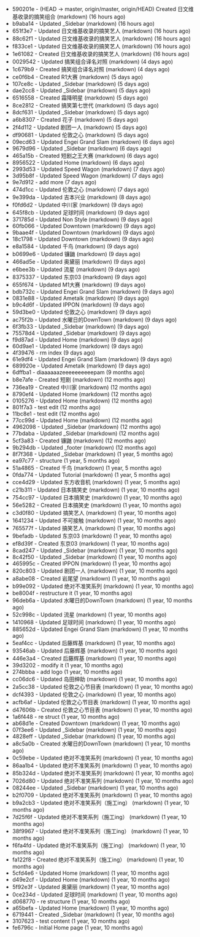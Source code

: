 * 590201e - (HEAD -> master, origin/master, origin/HEAD) Created 日文维基收录的搞笑组合 (markdown) (16 hours ago) <TC>
* b9aba14 - Updated _Sidebar (markdown) (16 hours ago) <TC>
* 651f3e7 - Updated 日文维基收录的搞笑艺人 (markdown) (16 hours ago) <TC>
* 88c62f1 - Updated 日文维基收录的搞笑艺人 (markdown) (16 hours ago) <TC>
* f833ce1 - Updated 日文维基收录的搞笑艺人 (markdown) (16 hours ago) <TC>
* 1e61082 - Created 日文维基收录的搞笑艺人 (markdown) (16 hours ago) <TC>
* 0029542 - Updated 搞笑组合译名对照 (markdown) (4 days ago) <TC>
* 1c679b9 - Created 搞笑组合译名对照 (markdown) (4 days ago) <TC>
* ce0f6b4 - Created R1大赛 (markdown) (5 days ago) <TC>
* 107ce8c - Updated _Sidebar (markdown) (5 days ago) <TC>
* dae2cc8 - Updated _Sidebar (markdown) (5 days ago) <TC>
* 6516558 - Created 霜降明星 (markdown) (5 days ago) <TC>
* 8ce2812 - Created 搞笑第七世代 (markdown) (5 days ago) <TC>
* 8dcf631 - Updated _Sidebar (markdown) (5 days ago) <TC>
* a6b8307 - Created 花子 (markdown) (5 days ago) <TC>
* 2f4d112 - Updated 剧团一人 (markdown) (5 days ago) <TC>
* df90681 - Updated 伦敦之心 (markdown) (5 days ago) <TC>
* 09ecd63 - Updated Engei Grand Slam (markdown) (6 days ago) <TC>
* 9679d96 - Updated _Sidebar (markdown) (6 days ago) <TC>
* 465a15b - Created 短剧之王大赛 (markdown) (6 days ago) <TC>
* 8956522 - Updated Home (markdown) (6 days ago) <TC>
* 2993d53 - Updated Speed Wagon (markdown) (7 days ago) <TC>
* 3d95b8f - Updated Speed Wagon (markdown) (7 days ago) <TC>
* 9e7d912 - add more (7 days ago) <tcgriffith>
* 474d1cc - Updated 伦敦之心 (markdown) (7 days ago) <TC>
* 9e399da - Updated 吉本兴业 (markdown) (8 days ago) <TC>
* f0fd6d2 - Updated 中川家 (markdown) (9 days ago) <TC>
* 645f8cb - Updated 足球时间 (markdown) (9 days ago) <TC>
* 371785d - Updated Non Style (markdown) (9 days ago) <TC>
* 60fb066 - Updated Downtown (markdown) (9 days ago) <TC>
* 9baae4f - Updated Downtown (markdown) (9 days ago) <TC>
* 18c1798 - Updated Downtown (markdown) (9 days ago) <TC>
* e8a1584 - Updated 千鸟 (markdown) (9 days ago) <TC>
* b0699e6 - Updated 镰鼬 (markdown) (9 days ago) <TC>
* 466ad5e - Updated 奥黛丽 (markdown) (9 days ago) <TC>
* e6bee3b - Updated 流星 (markdown) (9 days ago) <TC>
* 8375337 - Updated 东京03 (markdown) (9 days ago) <TC>
* 655f674 - Updated M1大赛 (markdown) (9 days ago) <TC>
* bdb732c - Updated Engei Grand Slam (markdown) (9 days ago) <TC>
* 0831e88 - Updated Ametalk (markdown) (9 days ago) <TC>
* b9c4d6f - Updated IPPON (markdown) (9 days ago) <TC>
* 59d3be0 - Updated 伦敦之心 (markdown) (9 days ago) <TC>
* ac75f2b - Updated 水曜日的DownTown (markdown) (9 days ago) <TC>
* 6f3fb33 - Updated _Sidebar (markdown) (9 days ago) <TC>
* 75578d4 - Updated _Sidebar (markdown) (9 days ago) <TC>
* f9d87ad - Updated Home (markdown) (9 days ago) <TC>
* 60d9ae1 - Updated Home (markdown) (9 days ago) <TC>
* 4f39476 - rm index (9 days ago) <tcgriffith>
* 61e9df4 - Updated Engei Grand Slam (markdown) (9 days ago) <TC>
* 689920e - Updated Ametalk (markdown) (9 days ago) <TC>
* 6dffba1 - diaaaaaazeeeeeeeeeepam (9 months ago) <tcgriffith>
* b8e7afe - Created 短剧 (markdown) (12 months ago) <TC>
* 736ea19 - Created 中川家 (markdown) (12 months ago) <TC>
* 8790ef4 - Updated Home (markdown) (12 months ago) <TC>
* 0105276 - Updated Home (markdown) (12 months ago) <TC>
* 801f7a3 - test edit (12 months ago) <TC>
* 11bc8e1 - test edit (12 months ago) <TC>
* 77cc99d - Updated Home (markdown) (12 months ago) <TC>
* 4962098 - Updated _Sidebar (markdown) (12 months ago) <TC>
* 77bdaba - Updated _Sidebar (markdown) (12 months ago) <TC>
* 5cf3a83 - Created 镰鼬 (markdown) (12 months ago) <TC>
* 9b294db - Updated _footer (markdown) (12 months ago) <TC>
* 8f7f368 - Updated _Sidebar (markdown) (1 year, 5 months ago) <TC>
* ea97c77 - structure (1 year, 5 months ago) <tcgriffith>
* 51a4865 - Created 千鸟 (markdown) (1 year, 5 months ago) <TC>
* 0fda774 - Updated Tutorial (markdown) (1 year, 5 months ago) <TC>
* cce4d29 - Updated 东方收音机 (markdown) (1 year, 5 months ago) <TC>
* c21b311 - Updated 日本搞笑史 (markdown) (1 year, 10 months ago) <TC>
* 754cc97 - Updated 日本搞笑史 (markdown) (1 year, 10 months ago) <TC>
* 56e5282 - Created 日本搞笑史 (markdown) (1 year, 10 months ago) <TC>
* c3d0f80 - Updated 搞笑艺人 (markdown) (1 year, 10 months ago) <TC>
* 1641234 - Updated 不可接触 (markdown) (1 year, 10 months ago) <crossrx>
* 765577f - Updated 搞笑艺人 (markdown) (1 year, 10 months ago) <TC>
* 9befadb - Updated 东京03 (markdown) (1 year, 10 months ago) <TC>
* ef8d39f - Created 东京03 (markdown) (1 year, 10 months ago) <TC>
* 8cad247 - Updated _Sidebar (markdown) (1 year, 10 months ago) <TC>
* 8c42f50 - Updated _Sidebar (markdown) (1 year, 10 months ago) <TC>
* 465995c - Created IPPON (markdown) (1 year, 10 months ago) <TC>
* 820c803 - Updated 剧团一人 (markdown) (1 year, 10 months ago) <TC>
* a8abe08 - Created 岩尾望 (markdown) (1 year, 10 months ago) <TC>
* b99e092 - Updated 绝对不准笑系列 (markdown) (1 year, 10 months ago) <Humi2314>
* be8004f - restructure it (1 year, 10 months ago) <tcgriffith>
* 96deb6a - Updated 水曜日的DownTown (markdown) (1 year, 10 months ago) <Humi2314>
* 52c998c - Updated 流星 (markdown) (1 year, 10 months ago) <tohrusnbs>
* 1410968 - Updated 足球时间 (markdown) (1 year, 10 months ago) <TC>
* 885652d - Updated Engei Grand Slam (markdown) (1 year, 10 months ago) <TC>
* 5eaf4cc - Updated 后藤辉基 (markdown) (1 year, 10 months ago) <TC>
* 93546ab - Updated 后藤辉基 (markdown) (1 year, 10 months ago) <TC>
* 446e3a4 - Created 后藤辉基 (markdown) (1 year, 10 months ago) <TC>
* 39d3202 - modify it (1 year, 10 months ago) <tcgriffith>
* 274bbba - add logo (1 year, 10 months ago) <tcgriffith>
* cc06dc6 - Updated 岛田绅助 (markdown) (1 year, 10 months ago) <TC>
* 2a5cc38 - Updated 伦敦之心节目表 (markdown) (1 year, 10 months ago) <TC>
* dcf4393 - Updated 伦敦之心 (markdown) (1 year, 10 months ago) <TC>
* acfb6af - Updated 伦敦之心节目表 (markdown) (1 year, 10 months ago) <TC>
* d47606b - Created 伦敦之心节目表 (markdown) (1 year, 10 months ago) <TC>
* 1a6f448 - re struct (1 year, 10 months ago) <tcgriffith>
* ab68d1e - Created Downtown (markdown) (1 year, 10 months ago) <TC>
* 07f3ee6 - Updated _Sidebar (markdown) (1 year, 10 months ago) <TC>
* 4828eff - Updated _Sidebar (markdown) (1 year, 10 months ago) <Humi2314>
* a8c5a0b - Created 水曜日的DownTown (markdown) (1 year, 10 months ago) <Humi2314>
* 0c59ebe - Updated 绝对不准笑系列 (markdown) (1 year, 10 months ago) <Humi2314>
* 86aa1b4 - Updated 绝对不准笑系列 (markdown) (1 year, 10 months ago) <Humi2314>
* 85b324d - Updated 绝对不准笑系列 (markdown) (1 year, 10 months ago) <Humi2314>
* 7026d80 - Updated 绝对不准笑系列 (markdown) (1 year, 10 months ago) <Humi2314>
* 08244ee - Updated _Sidebar (markdown) (1 year, 10 months ago) <Humi2314>
* b2f0709 - Updated 绝对不准笑系列 (markdown) (1 year, 10 months ago) <Humi2314>
* b9a2cb3 - Updated 绝对不准笑系列（施工ing） (markdown) (1 year, 10 months ago) <Humi2314>
* 7d25f6f - Updated 绝对不准笑系列（施工ing） (markdown) (1 year, 10 months ago) <Humi2314>
* 38f9967 - Updated 绝对不准笑系列（施工ing） (markdown) (1 year, 10 months ago) <Humi2314>
* f6fa4fd - Updated 绝对不准笑系列（施工ing） (markdown) (1 year, 10 months ago) <Humi2314>
* fa122f8 - Created 绝对不准笑系列（施工ing） (markdown) (1 year, 10 months ago) <Humi2314>
* 5cfd4e6 - Updated Home (markdown) (1 year, 10 months ago) <TC>
* d49e2cf - Updated Home (markdown) (1 year, 10 months ago) <TC>
* 5f92e3f - Updated 奥黛丽 (markdown) (1 year, 10 months ago) <TC>
* 0ce234d - Updated 足球时间 (markdown) (1 year, 10 months ago) <TC>
* d068770 - re structure (1 year, 10 months ago) <tcgriffith>
* a65befa - Updated Home (markdown) (1 year, 10 months ago) <TC>
* 6719441 - Created _Sidebar (markdown) (1 year, 10 months ago) <TC>
* 3107623 - test content (1 year, 10 months ago) <tcgriffith>
* fe6796c - Initial Home page (1 year, 10 months ago) <TC>
